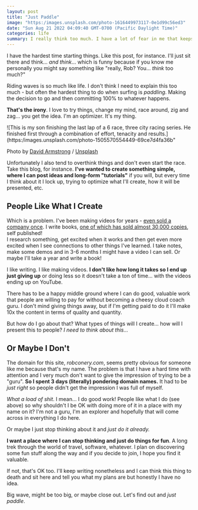 ```yaml
---
layout: post
title: "Just Paddle"
image: "https:/images.unsplash.com/photo-1616449973117-0e1d99c56ed3"
date: "Sun Aug 21 2022 04:09:40 GMT-0700 (Pacific Daylight Time)"
categories: life
summary: I really think too much. I have a lot of fear in me that keeps me from doing things I love to do. It's unhealthy and also self-obsessive (there are 3 "I's" and 2 "me's" above). I really need to stop thinking and just... do...      
---
```


I have the hardest time starting things. Like this post, for instance. I'll just sit there and think... _and think_... which is funny because if you know me personally you might say something like "really, Rob? You... _think_ too much?"

Riding waves is so much like life. I don't think I need to explain this too much - but often the hardest thing to do when surfing is _paddling_. Making the decision to go and then committing 100% to whatever happens. 

**That's the irony**. I love to try things, change my mind, race around, zig and zag... you get the idea. I'm an optimizer. It's my thing.

![This is my son finishing the last lap of a 6 race, three city racing series.  He finished first through a combination of effort, tenacity and results.](https:/images.unsplash.com/photo-1505570554449-69ce7d4fa36b"

Photo by [David Armstrong](https://unsplash.com/@armstrong99?utm%5Fsource=ghost&utm%5Fmedium=referral&utm%5Fcampaign=api-credit) / [Unsplash](https://unsplash.com/?utm%5Fsource=ghost&utm%5Fmedium=referral&utm%5Fcampaign=api-credit)

Unfortunately I also tend to overthink things and don't even start the race. Take this blog, for instance. **I've wanted to create something simple, where I can post ideas and long-form "tutorials"** if you will, but every time I think about it I lock up, trying to optimize what I'll create, how it will be presented, etc.

## People Like What I Create

Which is a problem. I've been making videos for years - [even sold a company once](https://www.google.com/url?sa=t&rct=j&q=&esrc=s&source=web&cd=&cad=rja&uact=8&ved=2ahUKEwja0qax0Nb5AhX7HTQIHSljA10QFnoECAgQAQ&url=https%3A%2F%2Fwww.crunchbase.com%2Forganization%2Ftekpub&usg=AOvVaw2jyToKdVO1oOYh4moi5lhX). I write books, [one of which has sold almost 30,000 copies](//products/the-imposters-handbook/), self published!  
I research something, get excited when it works and then get even more excited when I see connections to other things I've learned. I take notes, make some demos and in 3-6 months I might have a video I can sell. Or maybe I'll take a year and write a book!

I like writing. I like making videos. **I don't like how long it takes so I end up just giving up** or doing less so it doesn't take a ton of time... with the videos ending up on YouTube.

There has to be a happy middle ground where I can do good, valuable work that people are willing to pay for without becoming a cheesy cloud coach guru. I don't mind giving things away, but if I'm getting paid to do it I'll make 10x the content in terms of quality and quantity.

But how do I go about that? What types of things will I create... how will I present this to people? _I need to think about this..._

## Or Maybe I Don't

The domain for this site, _robconery.com_, seems pretty obvious for someone like me because that's my name. The problem is that I have a hard time with attention and I very much don't want to give the impression of trying to be a "guru". **So I spent 3 days (literally) pondering domain names.** It had to be _just right_ so people didn't get the impression I was full of myself.

_What a load of shit_. I mean... I do good work! People like what I do (see above) so why shouldn't I be OK with doing more of it in a place with my name on it? I'm not a guru, I'm an explorer and hopefully that will come across in everything I do here.

Or maybe I just stop thinking about it and _just do it already._

**I want a place where I can stop thinking and just do things for fun**. A long trek through the world of travel, software, whatever. I plan on discovering some fun stuff along the way and if you decide to join, I hope you find it valuable.

If not, that's OK too. I'll keep writing nonetheless and I can think this thing to death and sit here and tell you what my plans are but honestly I have no idea.

Big wave, might be too big, or maybe close out. Let's find out and _just paddle_.